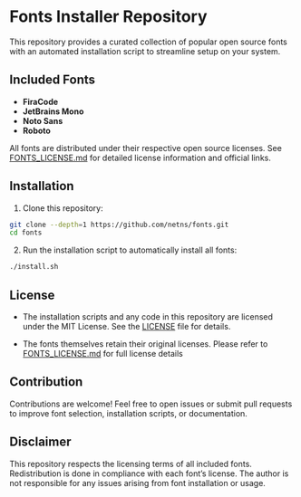 # Fonts Installer Repository

This repository provides a curated collection of popular open source fonts with an automated installation script to streamline setup on your system.

## Included Fonts

- **FiraCode**  
- **JetBrains Mono**  
- **Noto Sans**  
- **Roboto**

All fonts are distributed under their respective open source licenses. See [FONTS_LICENSE.md](./FONTS_LICENSE.md) for detailed license information and official links.

## Installation

1. Clone this repository:

```bash
git clone --depth=1 https://github.com/netns/fonts.git
cd fonts
```
2. Run the installation script to automatically install all fonts:

```bash
./install.sh
```

## License

- The installation scripts and any code in this repository are licensed under the MIT License. See the [LICENSE](./LICENSE) file for details.

- The fonts themselves retain their original licenses. Please refer to [FONTS_LICENSE.md](./FONTS_LICENSE.md) for full license details

## Contribution
Contributions are welcome! Feel free to open issues or submit pull requests to improve font selection, installation scripts, or documentation.

## Disclaimer
This repository respects the licensing terms of all included fonts. Redistribution is done in compliance with each font’s license. The author is not responsible for any issues arising from font installation or usage.
